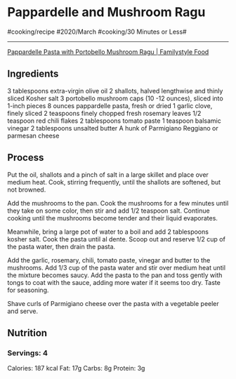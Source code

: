 #  Pappardelle and Mushroom Ragu
#cooking/recipe #2020/March #cooking/30 Minutes or Less#
- - - -
[Pappardelle Pasta with Portobello Mushroom Ragu | Familystyle Food](https://familystylefood.com/pappardelle-pasta-rosemary-portobello-sauce/?utm_medium=social&utm_source=pinterest&utm_campaign=tailwind_tribes&utm_content=tribes&utm_term=460600004_16057594_222571)

## Ingredients
3 tablespoons extra-virgin olive oil
2 shallots, halved lengthwise and thinly sliced
Kosher salt
3 portobello mushroom caps (10 -12 ounces), sliced into 1-inch pieces
8 ounces pappardelle pasta, fresh or dried
1 garlic clove, finely sliced
2 teaspoons finely chopped fresh rosemary leaves
1/2 teaspoon red chili flakes
2 tablespoons tomato paste
1 teaspoon balsamic vinegar
2 tablespoons unsalted butter
A hunk of Parmigiano Reggiano or parmesan cheese

## Process
Put the oil, shallots and a pinch of salt in a large skillet and place over medium heat. Cook, stirring frequently, until the shallots are softened, but not browned.

Add the mushrooms to the pan. Cook the mushrooms for a few minutes until they take on some color, then stir and add 1/2 teaspoon salt. Continue cooking until the mushrooms become tender and their liquid evaporates.

Meanwhile, bring a large pot of water to a boil and add 2 tablespoons kosher salt. Cook the pasta until al dente. Scoop out and reserve 1/2 cup of the pasta water, then drain the pasta.

Add the garlic, rosemary, chili, tomato paste, vinegar and butter to the mushrooms. Add 1/3 cup of the pasta water and stir over medium heat until the mixture becomes saucy. Add the pasta to the pan and toss gently with tongs to coat with the sauce, adding more water if it seems too dry. Taste for seasoning.

Shave curls of Parmigiano cheese over the pasta with a vegetable peeler and serve. 

## Nutrition
### Servings: 4
Calories: 187 kcal
Fat: 17g
Carbs: 8g
Protein: 3g